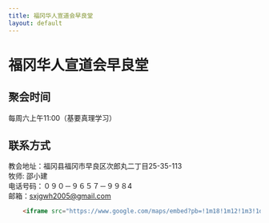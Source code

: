 ```yaml
---
title: 福冈华人宣道会早良堂
layout: default
---
```

<h1>福冈华人宣道会早良堂</h1>  

<h2>聚会时间</h2>

每周六上午11:00（基要真理学习）



<h2>联系方式  </h2>

教会地址：福冈县福冈市早良区次郎丸二丁目25-35-113   
牧师: 邵小建  
电话号码：０９０－９６５７－９９８4    
邮箱：sxjgwh2005@gmail.com 


```html
	<iframe src="https://www.google.com/maps/embed?pb=!1m18!1m12!1m3!1d3324.905118075558!2d130.32358451512798!3d33.55584145117296!2m3!1f0!2f0!3f0!3m2!1i1024!2i768!4f13.1!3m3!1m2!1s0x354194bc27943475%3A0x7eac664938cf304a!2s2-ch%C5%8Dme-25-35%20Jir%C5%8Dmaru%2C%20Sawara-ku%2C%20Fukuoka%2C%20814-0165%2C%20Japan!5e0!3m2!1sen!2sus!4v1575100234946!5m2!1sen!2sus" width="600" height="450" frameborder="0" style="border:0;" allowfullscreen=""></iframe>
```